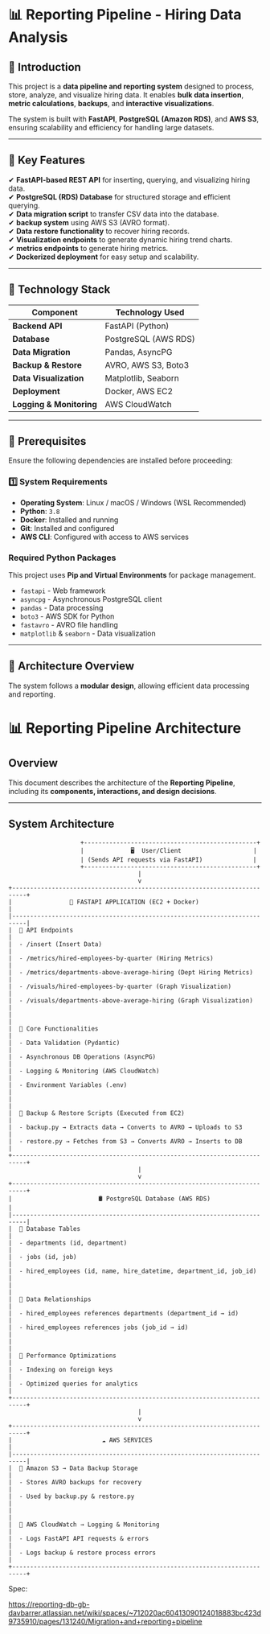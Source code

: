 # 📊 Reporting Pipeline - Hiring Data Analysis  

## **📌 Introduction**  
This project is a **data pipeline and reporting system** designed to process, store, analyze, and visualize hiring data. It enables **bulk data insertion**, **metric calculations**, **backups**, and **interactive visualizations**.  

The system is built with **FastAPI**, **PostgreSQL (Amazon RDS)**, and **AWS S3**, ensuring scalability and efficiency for handling large datasets.  

---

## **📌 Key Features**  

✔ **FastAPI-based REST API** for inserting, querying, and visualizing hiring data.  
✔ **PostgreSQL (RDS) Database** for structured storage and efficient querying.  
✔ **Data migration script** to transfer CSV data into the database.  
✔ **backup system** using AWS S3 (AVRO format).  
✔ **Data restore functionality** to recover hiring records.  
✔ **Visualization endpoints** to generate dynamic hiring trend charts.  
✔ **metrics endpoints** to generate  hiring metrics.  
✔ **Dockerized deployment** for easy setup and scalability.  

---

## **📌 Technology Stack**  

| **Component**   | **Technology Used** |
|---------------|-----------------|
| **Backend API** | FastAPI (Python) |
| **Database** | PostgreSQL (AWS RDS) |
| **Data Migration** | Pandas, AsyncPG |
| **Backup & Restore** | AVRO, AWS S3, Boto3 |
| **Data Visualization** | Matplotlib, Seaborn |
| **Deployment** | Docker, AWS EC2 |
| **Logging & Monitoring** | AWS CloudWatch |
 

---

## **📌 Prerequisites**  

Ensure the following dependencies are installed before proceeding:  

### **1️⃣ System Requirements**  
- **Operating System**: Linux / macOS / Windows (WSL Recommended)  
- **Python**: `3.8`  
- **Docker**: Installed and running  
- **Git**: Installed and configured  
- **AWS CLI**: Configured with access to AWS services  

### **Required Python Packages**  
This project uses **Pip and Virtual Environments** for package management.  

- `fastapi` - Web framework  
- `asyncpg` - Asynchronous PostgreSQL client  
- `pandas` - Data processing  
- `boto3` - AWS SDK for Python  
- `fastavro` - AVRO file handling  
- `matplotlib` & `seaborn` - Data visualization  




---

## **📌 Architecture Overview**  

The system follows a **modular design**, allowing efficient data processing and reporting.  

# 📊 Reporting Pipeline Architecture

## **Overview**
This document describes the architecture of the **Reporting Pipeline**, including its **components, interactions, and design decisions**.  

---

## **System Architecture**

```plaintext
                    +------------------------------------------------+
                    |             🖥️  User/Client                    |
                    | (Sends API requests via FastAPI)              |
                    +------------------------------------------------+
                                    |
                                    v
+--------------------------------------------------------------------------+
|                🚀 FASTAPI APPLICATION (EC2 + Docker)                     |
|--------------------------------------------------------------------------|
|  📌 API Endpoints                                                        |
|  - /insert (Insert Data)                                                 |
|  - /metrics/hired-employees-by-quarter (Hiring Metrics)                  |
|  - /metrics/departments-above-average-hiring (Dept Hiring Metrics)        |
|  - /visuals/hired-employees-by-quarter (Graph Visualization)              |
|  - /visuals/departments-above-average-hiring (Graph Visualization)        |
|                                                                          |
|  📌 Core Functionalities                                                 |
|  - Data Validation (Pydantic)                                            |
|  - Asynchronous DB Operations (AsyncPG)                                  |
|  - Logging & Monitoring (AWS CloudWatch)                                 |
|  - Environment Variables (.env)                                          |
|                                                                          |
|  📌 Backup & Restore Scripts (Executed from EC2)                         |
|  - backup.py → Extracts data → Converts to AVRO → Uploads to S3         |
|  - restore.py → Fetches from S3 → Converts AVRO → Inserts to DB         |
+--------------------------------------------------------------------------+
                                    |
                                    v
+--------------------------------------------------------------------------+
|                        🛢️ PostgreSQL Database (AWS RDS)                    |
|--------------------------------------------------------------------------|
|  📌 Database Tables                                                      |
|  - departments (id, department)                                          |
|  - jobs (id, job)                                                        |
|  - hired_employees (id, name, hire_datetime, department_id, job_id)      |
|                                                                          |
|  📌 Data Relationships                                                   |
|  - hired_employees references departments (department_id → id)           |
|  - hired_employees references jobs (job_id → id)                         |
|                                                                          |
|  📌 Performance Optimizations                                            |
|  - Indexing on foreign keys                                              |
|  - Optimized queries for analytics                                       |
+--------------------------------------------------------------------------+
                                    |
                                    v
+--------------------------------------------------------------------------+
|                         ☁️ AWS SERVICES                                   |
|--------------------------------------------------------------------------|
|  📌 Amazon S3 → Data Backup Storage                                     |
|  - Stores AVRO backups for recovery                                    |
|  - Used by backup.py & restore.py                                      |
|                                                                          |
|  📌 AWS CloudWatch → Logging & Monitoring                               |
|  - Logs FastAPI API requests & errors                                  |
|  - Logs backup & restore process errors                                |
+--------------------------------------------------------------------------+

```

Spec:

https://reporting-db-gb-davbarrer.atlassian.net/wiki/spaces/~712020ac60413090124018883bc423d9735910/pages/131240/Migration+and+reporting+pipeline

